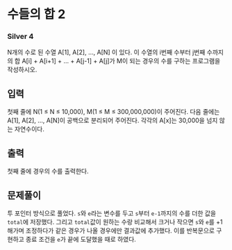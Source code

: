 # 수들의 합 2

### Silver 4

N개의 수로 된 수열 A[1], A[2], …, A[N] 이 있다. 이 수열의 i번째 수부터 j번째 수까지의 합 A[i] + A[i+1] + … + A[j-1] + A[j]가 M이 되는 경우의 수를 구하는 프로그램을 작성하시오.

## 입력
첫째 줄에 N(1 ≤ N ≤ 10,000), M(1 ≤ M ≤ 300,000,000)이 주어진다. 다음 줄에는 A[1], A[2], …, A[N]이 공백으로 분리되어 주어진다. 각각의 A[x]는 30,000을 넘지 않는 자연수이다.

## 출력
첫째 줄에 경우의 수를 출력한다.

## 문제풀이
투 포인터 방식으로 풀었다. `s`와 `e`라는 변수를 두고 `s`부터 `e-1`까지의 수를 더한 값을 `total`에 저장했다. 그리고 `total`값이 원하는 수랑 비교해서 크거나 작으면 `s`와 `e`를 +1 해가며 조정하다가 같은 경우가 나올 경우에만 결과값에 추가했다. 이를 반복문으로 구현하고 종료 조건을 `e`가 끝에 도달했을 때로 하였다.